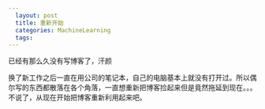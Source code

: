 ```yaml
---
  layout: post
  title: 重新开始
  categories: MachineLearning
  tags:
---
```


已经有那么久没有写博客了，汗颜

换了新工作之后一直在用公司的笔记本，自己的电脑基本上就没有打开过。所以偶尔写的东西都散落在各个角落，一直想重新把博客捡起来但是竟然拖延到现在。。。不说了，从现在开始把博客重新利用起来吧。
